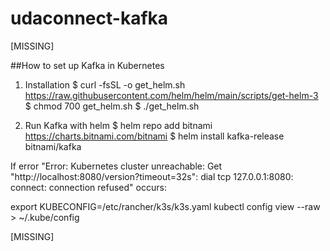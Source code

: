 # udaconnect-kafka

[MISSING]

##How to set up Kafka in Kubernetes

1. Installation
$ curl -fsSL -o get_helm.sh https://raw.githubusercontent.com/helm/helm/main/scripts/get-helm-3
$ chmod 700 get_helm.sh
$ ./get_helm.sh

2. Run Kafka with helm
$ helm repo add bitnami https://charts.bitnami.com/bitnami
$ helm install kafka-release bitnami/kafka

If error "Error: Kubernetes cluster unreachable: Get "http://localhost:8080/version?timeout=32s": dial tcp 127.0.0.1:8080: 
connect: connection refused" occurs:

export KUBECONFIG=/etc/rancher/k3s/k3s.yaml
kubectl config view --raw > ~/.kube/config


[MISSING]
